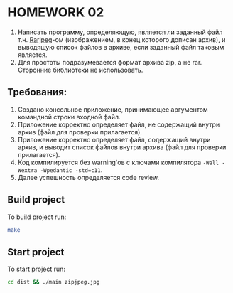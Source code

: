 # HOMEWORK 02

1. Написать программу, определяющую, является ли заданный файл т.н. [Rarjpeg](https://lurkmore.to/Rarjpeg)-ом (изображением, в конец которого дописан архив), и выводящую список файлов в архиве, если заданный файл таковым является. 
2. Для простоты подразумевается формат архива zip, а не rar. Сторонние библиотеки не использовать.

## Требования:

1. Создано консольное приложение, принимающее аргументом командной строки входной файл.
2. Приложение корректно определяет файл, не содержащий внутри архив (файл для проверки прилагается).
3. Приложение корректно определяет файл, содержащий внутри архив, и выводит список файлов внутри архива (файл для проверки прилагается).
4. Код компилируется без warning'ов с ключами компилятора `-Wall -Wextra -Wpedantic -std=c11`.
5. Далее успешность определяется code review.

## Build project
To build project run:
```sh
make
```

## Start project
To start project run:
```sh
cd dist && ./main zipjpeg.jpg
```
